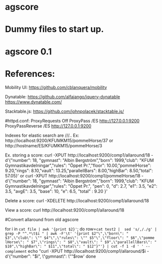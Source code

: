 # agscore
# Dummy files to start up.
# agscore 0.1
# References:

Mobility UI:
https://github.com/cblanquera/mobility

Dynatable:
https://github.com/alfajango/jquery-dynatable
https://www.dynatable.com/

Stacktable.js:
https://github.com/johnpolacek/stacktable.js/

#httpd.conf:
ProxyRequests Off
ProxyPass /ES http://127.0.0.1:9200
ProxyPassReverse /ES http://127.0.0.1:9200

Indexes for elastic search are /<competition>/<Apparatus>/<startnumber>.. Ex: http://localhost:9200/KFUMKM15/pommelHorse/37 or http://hostname/ES/KFUMKM15/pommelHorse/3 

Ex. storing a score:
curl -XPUT http://localhost:9200/comp1/allaround/18 -d'{"number": 18, "gymnast": "Albin Bergström","born": 1999,"club": "KFUM Gymnastikavdelningar","rules": "Öppet Pr.","floor": 10.00,"pommelHorse": 9.20,"rings": 8.10,"vault": 13.25,"parallellBars": 8.00,"highBar": 8.50,"total": 57.05}'
or
curl -XPUT http://localhost:9200/comp1/pommelHorse/18 -d'{"number": 18, "gymnast": "Albin Bergström","born": 1999,"club": "KFUM Gymnastikavdelningar","rules": "Öppet Pr.", "pen": 0, "d": 2.7, "e1": 3.5, "e2": 3.5, "avgE": 3.5, "base": 10, "e": 6.5, "total" : 9.20 }'

Delete a score:
curl -XDELETE http://localhost:9200/comp1/allaround/18

View a score:
curl http://localhost:9200/comp1/allaround/18



#Convert allaround from old agscore

for i in `cat file | awk '{print $2}'`; do
	row=`cat test2 |  sed 's/,/./g' | grep -P "^.*\t$i " | awk -F'\t' '{print $2"\",\"born\": " $3",\"club\": \"" $4"\",\"rules\": \"" $5"\",\"floor\": " $6",\"pomme
lHorse\": " $7",\"rings\": " $8",\"vault\": " $9",\"parallellBars\": " $10",\"highBar\": " $11",\"total\": " $12"}"'} | cut -f 1 -d ' ' --complement` 
	echo "curl -XPUT http://localhost:9200/comp1/allaround/$i -d'{\"number\": "$i", \"gymnast\": \""$row\'
done

